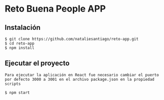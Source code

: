 # Reto Buena People APP

## Instalación

    $ git clone https://github.com/nataliesantiago/reto-app.git
    $ cd reto-app
    $ npm install

## Ejecutar el proyecto

    Para ejecutar la aplicación en React fue necesario cambiar el puerto por defecto 3000 a 3001 en el archivo package.json en la propiedad scripts 
    
    $ npm start